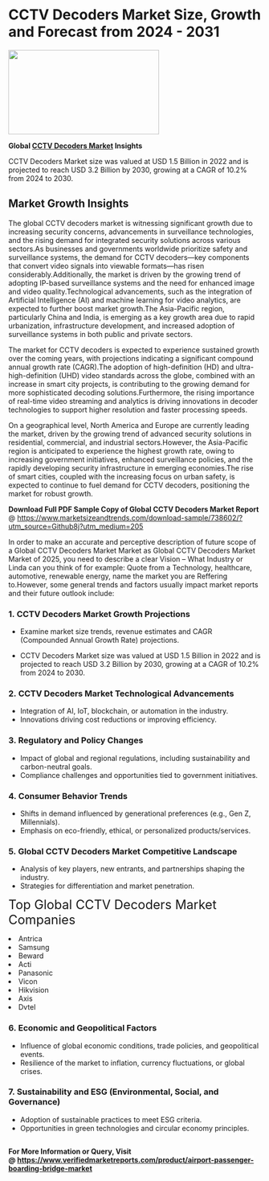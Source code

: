 <H1>CCTV Decoders Market Size, Growth and Forecast from 2024 - 2031</H1><img class="aligncenter size-medium wp-image-584254" src="https://thirdeyenews.in/wp-content/uploads/2024/09/Global-Market-Research-300x168.jpeg" alt="" width="300" height="168" /><p><strong>Global&nbsp;<a href="https://www.marketsizeandtrends.com/download-sample/738602/?utm_source=Github8j?utm_medium=205">CCTV Decoders Market</a> Insights</strong></p><p>CCTV Decoders Market size was valued at USD 1.5 Billion in 2022 and is projected to reach USD 3.2 Billion by 2030, growing at a CAGR of 10.2% from 2024 to 2030.</p><p><h2>Market Growth Insights</h2> <p>The global CCTV decoders market is witnessing significant growth due to increasing security concerns, advancements in surveillance technologies, and the rising demand for integrated security solutions across various sectors.As businesses and governments worldwide prioritize safety and surveillance systems, the demand for CCTV decoders—key components that convert video signals into viewable formats—has risen considerably.Additionally, the market is driven by the growing trend of adopting IP-based surveillance systems and the need for enhanced image and video quality.Technological advancements, such as the integration of Artificial Intelligence (AI) and machine learning for video analytics, are expected to further boost market growth.The Asia-Pacific region, particularly China and India, is emerging as a key growth area due to rapid urbanization, infrastructure development, and increased adoption of surveillance systems in both public and private sectors.</p> <p>The market for CCTV decoders is expected to experience sustained growth over the coming years, with projections indicating a significant compound annual growth rate (CAGR).The adoption of high-definition (HD) and ultra-high-definition (UHD) video standards across the globe, combined with an increase in smart city projects, is contributing to the growing demand for more sophisticated decoding solutions.Furthermore, the rising importance of real-time video streaming and analytics is driving innovations in decoder technologies to support higher resolution and faster processing speeds.</p> <p>On a geographical level, North America and Europe are currently leading the market, driven by the growing trend of advanced security solutions in residential, commercial, and industrial sectors.However, the Asia-Pacific region is anticipated to experience the highest growth rate, owing to increasing government initiatives, enhanced surveillance policies, and the rapidly developing security infrastructure in emerging economies.The rise of smart cities, coupled with the increasing focus on urban safety, is expected to continue to fuel demand for CCTV decoders, positioning the market for robust growth.</p> <p><span class=""><strong>Download Full PDF Sample Copy of Global CCTV Decoders Market Report</strong> @ <a href="https://www.marketsizeandtrends.com/download-sample/738602/?utm_source=Github8j?utm_medium=205" target="_blank">https://www.marketsizeandtrends.com/download-sample/738602/?utm_source=Github8j?utm_medium=205</a></span></p><p>In order to make an accurate and perceptive description of future scope of a Global&nbsp;CCTV Decoders Market Market as Global&nbsp;CCTV Decoders Market Market of 2025, you need to describe a clear Vision &ndash; What Industry or Linda can you think of for example: Quote from a Technology, healthcare, automotive, renewable energy, name the market you are Reffering to.However, some general trends and factors usually impact market reports and their future outlook include:</p><h3>1.&nbsp;<strong>CCTV Decoders Market Growth Projections</strong></h3><ul><li>Examine market size trends, revenue estimates and CAGR (Compounded Annual Growth Rate) projections.</li><li><p>CCTV Decoders Market size was valued at USD 1.5 Billion in 2022 and is projected to reach USD 3.2 Billion by 2030, growing at a CAGR of 10.2% from 2024 to 2030.</p></li></ul><h3>2.&nbsp;<strong>CCTV Decoders Market Technological Advancements</strong></h3><ul><li>Integration of AI, IoT, blockchain, or automation in the industry.</li><li>Innovations driving cost reductions or improving efficiency.</li></ul><h3>3.&nbsp;<strong>Regulatory and Policy Changes</strong></h3><ul><li>Impact of global and regional regulations, including sustainability and carbon-neutral goals.</li><li>Compliance challenges and opportunities tied to government initiatives.</li></ul><h3>4.&nbsp;<strong>Consumer Behavior Trends</strong></h3><ul><li>Shifts in demand influenced by generational preferences (e.g., Gen Z, Millennials).</li><li>Emphasis on eco-friendly, ethical, or personalized products/services.</li></ul><h3>5.&nbsp;<strong>Global CCTV Decoders Market Competitive Landscape</strong></h3><ul><li>Analysis of key players, new entrants, and partnerships shaping the industry.</li><li>Strategies for differentiation and market penetration.</li></ul><p data-pm-slice="1 1 []"><span style="color: inherit; font-family: inherit; font-size: 25px;">Top Global CCTV Decoders Market Companies</span></p><div class="" data-test-id=""><p><li>Antrica</li><li> Samsung</li><li> Beward</li><li> Acti</li><li> Panasonic</li><li> Vicon</li><li> Hikvision</li><li> Axis</li><li> Dvtel</li></p></div><h3>6.&nbsp;<strong>Economic and Geopolitical Factors</strong></h3><ul><li>Influence of global economic conditions, trade policies, and geopolitical events.</li><li>Resilience of the market to inflation, currency fluctuations, or global crises.</li></ul><h3>7.&nbsp;<strong>Sustainability and ESG (Environmental, Social, and Governance)</strong></h3><ul><li>Adoption of sustainable practices to meet ESG criteria.</li><li>Opportunities in green technologies and circular economy principles.</li></ul><h2><strong style="font-size: 14px;">For More Information or Query, Visit @&nbsp;</strong><a style="background-color: #ffffff; font-size: 14px;" href="https://www.marketsizeandtrends.com/report/cctv-decoders-market/" target="_blank">https://www.verifiedmarketreports.com/product/airport-passenger-boarding-bridge-market</a></h2>